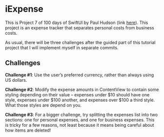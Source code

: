 # iExpense

This is Project 7 of 100 days of SwiftUI by Paul Hudson (link [here](https://www.hackingwithswift.com/books/ios-swiftui/iexpense-introduction)). This project is an expense tracker that separates personal costs from business costs.

As usual, there will be three challenges after the guided part of this tutorial project that I will implement myself in separate commits.

## Challenges

**Challenge #1**: Use the user’s preferred currency, rather than always using US dollars.

**Challenge #2**: Modify the expense amounts in ContentView to contain some styling depending on their value – expenses under $10 should have one style, expenses under $100 another, and expenses over $100 a third style. What those styles are depend on you.

**Challenge #3**: For a bigger challenge, try splitting the expenses list into two sections: one for personal expenses, and one for business expenses. This is tricky for a few reasons, not least because it means being careful about how items are deleted!
